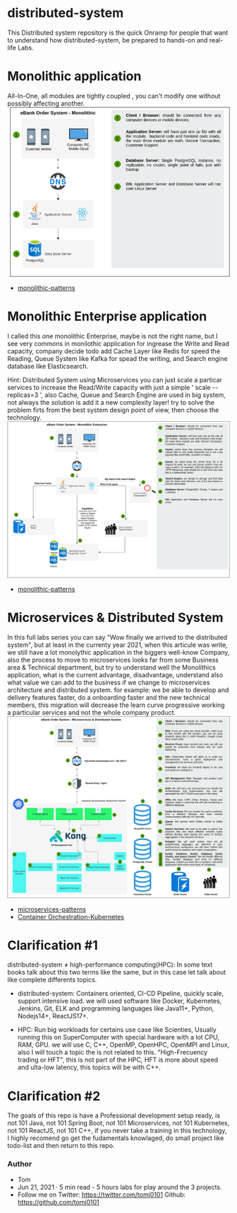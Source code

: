 # distributed-system
This Distributed system repository is the quick Onramp for people that want to understand how distributed-system, be prepared to hands-on and real-life Labs.

# Monolithic application
All-In-One, all modules are tightly coupled , you can't modify one without possibly affecting another.
![Monolithic Logo](/docs/1-Monolithic.png)
- [monolithic-patterns](https://microservices.io/patterns/monolithic.html)

# Monolithic Enterprise application
I called this one monolithic Enterprise, maybe is not the right name, but I see very commons in monilothic application for ingrease the Write and Read capacity, company decide todo add Cache Layer like Redis for speed the Reading, Queue System like Kafka for spead the writing, and Search engine database like Elasticsearch.

Hint:  Distributed System using Microservices you can just scale a particar services to increase the Read/Write capacity with just a simple ' scale --replicas=3 ', also Cache, Queue and Search Engine are used in big system, not always the solution is add it a new complexity layer! try to solve the problem firts from the best system design point of view, then choose the technology.
![Monolithic enterprise Logo](/docs/2-Monolithic-enterprise.png)
- [monolithic-patterns](https://microservices.io/patterns/monolithic.html)

# Microservices & Distributed System
In this full labs series you can say "Wow finally we arrived to the distributed system", but at least in the currenty year 2021,  when this articule was write, we still have a lot monolythic application in the biggers well-know Company, also the process to move to microservices looks far from some Business area & Technical department, but try to understand well the Monolithics application, what is the current advantage, disadvantage, understand also what value we can add to the business if we change to microservices architecture and distributed system. for example: we be able to develop and delivery features faster, do a onboarding faster and the new technical members, this migration will decrease the learn curve progressive working a particular services and not the whole company product.
![Microservices Logo](/docs/3-microservices-and-distributed-system.png)
- [microservices-patterns](https://microservices.io/patterns/microservices.html)
- [Container Orchestration-Kubernetes ](https://kubernetes.io/)

# Clarification #1
distributed-system ≠ high-performance computing(HPC): In some text books talk about this two terms like the same, but in this case let talk about like complete differents topics.

- distributed-system: Containers oriented, CI-CD Pipeline, quickly scale, support intensive load. we will used software like Docker, Kubernetes, Jenkins, Git, ELK and programming languages like Java11+, Python, Nodejs14+, ReactJS17+.

- HPC: Run big workloads for certains use case like Scienties, Usually running this on SuperComputer with special hardware with a lot CPU, RAM, GPU. we will use C, C++, OpenMP, OpenHPC, OpenMPI and Linux, also I will touch a topic the is not related to this. "High-Frecuency trading or HFT", this is not part of the HPC, HFT is more about speed and ulta-low latency, this topics will be with C++.

# Clarification #2 
The goals of this repo is have a Professional development setup ready, is not 101 Java, not 101 Spring Boot, not 101 Microservices, not 101 Kubernetes, not 101 ReactJS, not 101 C++, if you never take a training in this technology, I highly recomend go get the fudamentals knowlaged, do small project like todo-list and then return to this repo.

### Author
- Tom
- Jun 21, 2021 · 5 min read - 5 hours labs for play around the 3 projects.
- Follow me on Twitter: https://twitter.com/tomj0101 Github: https://github.com/tomj0101





